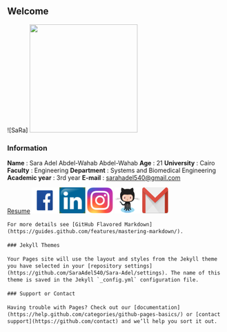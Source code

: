 ## Welcome


![SaRa] <img src="PhotoGrid_1573375791845.jpg" width="250" height="250" />

### Information
**Name** : Sara Adel Abdel-Wahab Abdel-Wahab
**Age** : 21
**University** : Cairo
**Faculty** : Engineering
**Department** : Systems and Biomedical Engineering
**Academic year** : 3rd year
**E-mail** : sarahadel540@gmail.com


[Resume](https://github.com/sbme-tutorials/sbe201-markdown-resumes-sbe201-2021-team08/blob/master/member4.md)
[<img src="facebook.jpg" width="60" height="60"/>](https://www.facebook.com/sarah.adel.100483)
[<img src="LinkedIn.jpg" width="60" height="60"/>](https://www.linkedin.com/in/sara-adel-b4858b150/)
[<img src="Instagram.png" width="60" height="60"/>]( https://www.instagram.com/sara.adel___/)
[<img src="Github.png" width="60" height="60"/>](https://github.com/SaraAdel540)
[<img src="gmail.png" width="60" height="60"/>](sarahadel540@gmail.com)

```
For more details see [GitHub Flavored Markdown](https://guides.github.com/features/mastering-markdown/).

### Jekyll Themes

Your Pages site will use the layout and styles from the Jekyll theme you have selected in your [repository settings](https://github.com/SaraAdel540/Sara-Adel/settings). The name of this theme is saved in the Jekyll `_config.yml` configuration file.

### Support or Contact

Having trouble with Pages? Check out our [documentation](https://help.github.com/categories/github-pages-basics/) or [contact support](https://github.com/contact) and we’ll help you sort it out.
